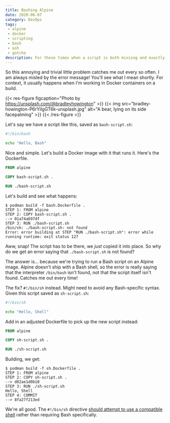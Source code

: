 ```yaml
---
title: Bashing Alpine
date: 2020-06-07
category: DevOps
tags:
 - alpine
 - docker
 - scripting
 - bash
 - ash
 - gotcha
description: For those times when a script is both missing and exactly where it should be.
---
```


So this annoying and trivial little problem catches me out every so often. I am always misled by the error message! You'll see what I mean shortly. For context, it usually happens when I'm working in Docker containers on a build.

{{< res-figure figcaption="Photo by https://unsplash.com/@bradleyhowington" >}}
  {{< img src="bradley-howington-P6rYiIgGT6k-unsplash.jpg" alt="A bear, lying on its side facepalming" >}}
{{< /res-figure >}}

Let's say we have a script like this, saved as `bash-script.sh`:

```sh
#!/bin/bash

echo "Hello, Bash"
```

Nice and simple. Let's build a Docker image with it that runs it. Here's the Dockerfile.


```dockerfile
FROM alpine

COPY bash-script.sh .

RUN ./bash-script.sh
```

Let's build and see what happens:

```console
$ podman build -f bash.Dockerfile .
STEP 1: FROM alpine
STEP 2: COPY bash-script.sh .
--> 01a74a697df
STEP 3: RUN ./bash-script.sh
/bin/sh: ./bash-script.sh: not found
Error: error building at STEP "RUN ./bash-script.sh": error while running runtime: exit status 127
```

Aww, snap! The script has to be there, we *just* copied it into place. So why do we get an error saying that `./bash-script.sh` is not found?

The answer is... because we're trying to run a Bash script on an Alpine image. Alpine doesn't ship with a Bash shell, so the error is really saying that the interpreter `/bin/bash` isn't found, not that the script itself isn't found. Catches me out every time!

The fix? `#!/bin/sh` instead. Might need to avoid any Bash-specific syntax. Given this script saved as `sh-script.sh`:

```sh
#!/bin/sh

echo "Hello, Shell"
```
Add in an adjusted Dockerfile to pick up the new script instead:
```Dockerfile
FROM alpine

COPY sh-script.sh .

RUN ./sh-script.sh
```
Building, we get:
```console
$ podman build -f sh.Dockerfile .
STEP 1: FROM alpine
STEP 2: COPY sh-script.sh .
--> d82ae1d0b10
STEP 3: RUN ./sh-script.sh
Hello, Shell
STEP 4: COMMIT
--> 8fa27f213ed
```
We're all good. The `#!/bin/sh` directive [should attempt to use a compatible shell](https://en.wikipedia.org/wiki/Shebang_(Unix)) rather than requiring Bash specifically.